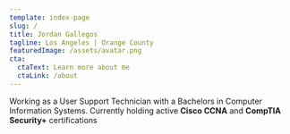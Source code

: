 ```yaml
---
template: index-page
slug: /
title: Jordan Gallegos
tagline: Los Angeles | Orange County
featuredImage: /assets/avatar.png
cta:
  ctaText: Learn more about me
  ctaLink: /about
---
```


Working as a User Support Technician with a Bachelors in Computer Information Systems. Currently holding active **Cisco CCNA** and **CompTIA Security+** certifications